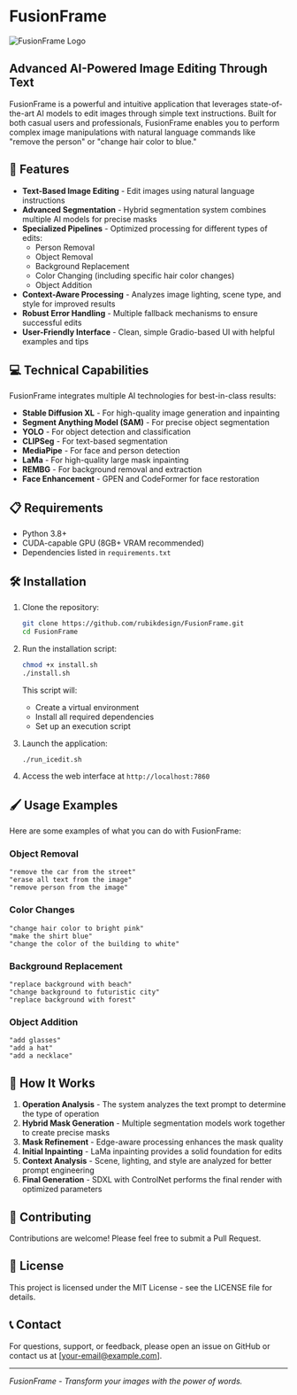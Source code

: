 # FusionFrame

![FusionFrame Logo](https://via.placeholder.com/800x200?text=FusionFrame)

## Advanced AI-Powered Image Editing Through Text

FusionFrame is a powerful and intuitive application that leverages state-of-the-art AI models to edit images through simple text instructions. Built for both casual users and professionals, FusionFrame enables you to perform complex image manipulations with natural language commands like "remove the person" or "change hair color to blue."

## 🚀 Features

- **Text-Based Image Editing** - Edit images using natural language instructions
- **Advanced Segmentation** - Hybrid segmentation system combines multiple AI models for precise masks
- **Specialized Pipelines** - Optimized processing for different types of edits:
  - Person Removal
  - Object Removal
  - Background Replacement
  - Color Changing (including specific hair color changes)
  - Object Addition
- **Context-Aware Processing** - Analyzes image lighting, scene type, and style for improved results
- **Robust Error Handling** - Multiple fallback mechanisms to ensure successful edits
- **User-Friendly Interface** - Clean, simple Gradio-based UI with helpful examples and tips

## 💻 Technical Capabilities

FusionFrame integrates multiple AI technologies for best-in-class results:

- **Stable Diffusion XL** - For high-quality image generation and inpainting
- **Segment Anything Model (SAM)** - For precise object segmentation
- **YOLO** - For object detection and classification
- **CLIPSeg** - For text-based segmentation
- **MediaPipe** - For face and person detection
- **LaMa** - For high-quality large mask inpainting
- **REMBG** - For background removal and extraction
- **Face Enhancement** - GPEN and CodeFormer for face restoration

## 📋 Requirements

- Python 3.8+
- CUDA-capable GPU (8GB+ VRAM recommended)
- Dependencies listed in `requirements.txt`

## 🛠️ Installation

1. Clone the repository:
   ```bash
   git clone https://github.com/rubikdesign/FusionFrame.git
   cd FusionFrame
   ```

2. Run the installation script:
   ```bash
   chmod +x install.sh
   ./install.sh
   ```

   This script will:
   - Create a virtual environment
   - Install all required dependencies
   - Set up an execution script

3. Launch the application:
   ```bash
   ./run_icedit.sh
   ```

4. Access the web interface at `http://localhost:7860`

## 🖌️ Usage Examples

Here are some examples of what you can do with FusionFrame:

### Object Removal
```
"remove the car from the street"
"erase all text from the image"
"remove person from the image"
```

### Color Changes
```
"change hair color to bright pink"
"make the shirt blue"
"change the color of the building to white"
```

### Background Replacement
```
"replace background with beach"
"change background to futuristic city"
"replace background with forest"
```

### Object Addition
```
"add glasses"
"add a hat"
"add a necklace"
```

## 🧠 How It Works

1. **Operation Analysis** - The system analyzes the text prompt to determine the type of operation
2. **Hybrid Mask Generation** - Multiple segmentation models work together to create precise masks
3. **Mask Refinement** - Edge-aware processing enhances the mask quality
4. **Initial Inpainting** - LaMa inpainting provides a solid foundation for edits
5. **Context Analysis** - Scene, lighting, and style are analyzed for better prompt engineering
6. **Final Generation** - SDXL with ControlNet performs the final render with optimized parameters

## 🤝 Contributing

Contributions are welcome! Please feel free to submit a Pull Request.

## 📄 License

This project is licensed under the MIT License - see the LICENSE file for details.

## 📞 Contact

For questions, support, or feedback, please open an issue on GitHub or contact us at [your-email@example.com].

---

*FusionFrame - Transform your images with the power of words.*

